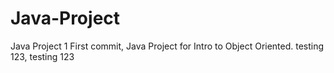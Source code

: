 # Java-Project
Java Project 1
First commit, Java Project for Intro to Object Oriented.
testing 123, testing 123
